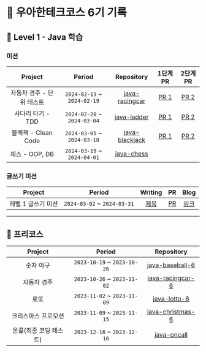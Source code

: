 # 🚀 우아한테크코스 6기 기록

## 🌱 Level 1 - Java 학습

### 미션

| Project |           Period            |                                 Repository                                  |                             1단계 PR                             |                             2단계 PR                             |
|:-----:|:---------------------------:|:---------------------------------------------------------------------------:|:--------------------------------------------------------------:|:--------------------------------------------------------------:|
|자동차 경주 - 단위 테스트| `2024-02-13` ~ `2024-02-19` | [java-racingcar](https://github.com/woowacourse/java-racingcar/tree/hw0603) | [PR 1](https://github.com/woowacourse/java-racingcar/pull/700) | [PR 2](https://github.com/woowacourse/java-racingcar/pull/757) |
|사다리 타기 - TDD| `2024-02-20` ~ `2024-03-04` |    [java-ladder](https://github.com/woowacourse/java-ladder/tree/hw0603)    |  [PR 1](https://github.com/woowacourse/java-ladder/pull/286)   |  [PR 2](https://github.com/woowacourse/java-ladder/pull/404)   |
|블랙잭 - Clean Code| `2024-03-05` ~ `2024-03-18` | [java-blackjack](https://github.com/woowacourse/java-blackjack/tree/hw0603) | [PR 1](https://github.com/woowacourse/java-blackjack/pull/619) | [PR 2](https://github.com/woowacourse/java-blackjack/pull/677) |
|체스 - OOP, DB| `2024-03-19` ~ `2024-04-01` |     [java-chess](https://github.com/woowacourse/java-chess/tree/hw0603)     |                                                                |                                                                |

### 글쓰기 미션

| Project |           Period            |                                  Writing                                   | PR | Blog |
|:-----:|:---------------------------:|:--------------------------------------------------------------------------:|:---:|:---:|
|레벨 1 글쓰기 미션| `2024-03-02` ~ `2024-03-31` | [제목]() |[PR]()| [링크]()|

---

## 🎯 프리코스
|    Project    |           Period            |                                   Repository                                    |
|:-------------:|:---------------------------:|:-------------------------------------------------------------------------------:|
|     숫자 야구     | `2023-10-19` ~ `2023-10-26` | [java-baseball-6](https://github.com/hw0603/java-baseball-6/tree/hw0603)  |
|    자동차 경주     | `2023-10-26` ~ `2023-11-02` | [java-racingcar-6](https://github.com/hw0603/java-racingcar-6/tree/hw0603)  |
|      로또       | `2023-11-02` ~ `2023-11-09` |    [java-lotto-6](https://github.com/hw0603/java-lotto-6/tree/hw0603)     |
|  크리스마스 프로모션   | `2023-11-09` ~ `2023-11-15` |   [java-christmas-6](https://github.com/hw0603/java-christmas-6-hw0603)    |
| 온콜(최종 코딩 테스트) | `2023-12-16` ~ `2023-12-16` |     [java-oncall](https://github.com/hw0603/java-oncall-6-hw0603)      |